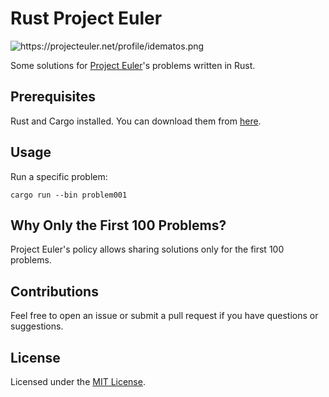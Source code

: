 # Rust Project Euler
<img src="https://projecteuler.net/profile/idematos.png" alt="https://projecteuler.net/profile/idematos.png">

Some solutions for [Project Euler](https://projecteuler.net/)'s problems written in Rust.

## Prerequisites

Rust and Cargo installed. You can download them from [here](https://www.rust-lang.org/tools/install).

## Usage
Run a specific problem:

    cargo run --bin problem001

## Why Only the First 100 Problems?

Project Euler's policy allows sharing solutions only for the first 100 problems. 

## Contributions

Feel free to open an issue or submit a pull request if you have questions or suggestions.

## License

Licensed under the [MIT License](https://opensource.org/licenses/MIT).
